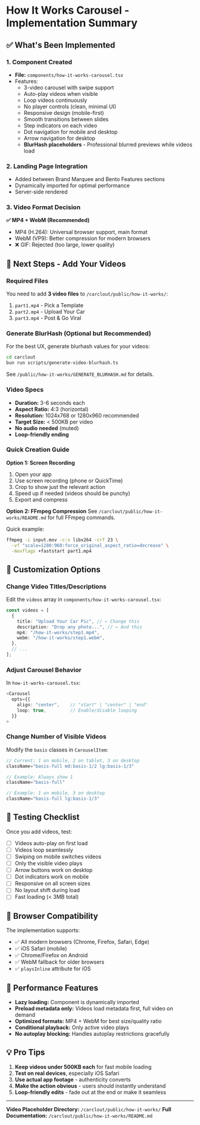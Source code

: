 # How It Works Carousel - Implementation Summary

## ✅ What's Been Implemented

### 1. Component Created
- **File:** `components/how-it-works-carousel.tsx`
- Features:
  - 3-video carousel with swipe support
  - Auto-play videos when visible
  - Loop videos continuously
  - No player controls (clean, minimal UI)
  - Responsive design (mobile-first)
  - Smooth transitions between slides
  - Step indicators on each video
  - Dot navigation for mobile and desktop
  - Arrow navigation for desktop
  - **BlurHash placeholders** - Professional blurred previews while videos load

### 2. Landing Page Integration
- Added between Brand Marquee and Bento Features sections
- Dynamically imported for optimal performance
- Server-side rendered

### 3. Video Format Decision
**✅ MP4 + WebM (Recommended)**
- MP4 (H.264): Universal browser support, main format
- WebM (VP9): Better compression for modern browsers
- ❌ GIF: Rejected (too large, lower quality)

## 📝 Next Steps - Add Your Videos

### Required Files
You need to add **3 video files** to `/carclout/public/how-it-works/`:

1. `part1.mp4` - Pick a Template
2. `part2.mp4` - Upload Your Car
3. `part3.mp4` - Post & Go Viral

### Generate BlurHash (Optional but Recommended)

For the best UX, generate blurhash values for your videos:

```bash
cd carclout
bun run scripts/generate-video-blurhash.ts
```

See `/public/how-it-works/GENERATE_BLURHASH.md` for details.

### Video Specs
- **Duration:** 3-6 seconds each
- **Aspect Ratio:** 4:3 (horizontal)
- **Resolution:** 1024x768 or 1280x960 recommended
- **Target Size:** < 500KB per video
- **No audio needed** (muted)
- **Loop-friendly ending**

### Quick Creation Guide

**Option 1: Screen Recording**
1. Open your app
2. Use screen recording (phone or QuickTime)
3. Crop to show just the relevant action
4. Speed up if needed (videos should be punchy)
5. Export and compress

**Option 2: FFmpeg Compression**
See `/carclout/public/how-it-works/README.md` for full FFmpeg commands.

Quick example:
```bash
ffmpeg -i input.mov -c:v libx264 -crf 23 \
  -vf "scale=1280:960:force_original_aspect_ratio=decrease" \
  -movflags +faststart part1.mp4
```

## 🎨 Customization Options

### Change Video Titles/Descriptions
Edit the `videos` array in `components/how-it-works-carousel.tsx`:

```typescript
const videos = [
  {
    title: "Upload Your Car Pic", // ← Change this
    description: "Drop any photo...", // ← And this
    mp4: "/how-it-works/step1.mp4",
    webm: "/how-it-works/step1.webm",
  },
  // ...
];
```

### Adjust Carousel Behavior
In `how-it-works-carousel.tsx`:

```typescript
<Carousel
  opts={{
    align: "center",    // "start" | "center" | "end"
    loop: true,         // Enable/disable looping
  }}
>
```

### Change Number of Visible Videos
Modify the `basis` classes in `CarouselItem`:

```typescript
// Current: 1 on mobile, 2 on tablet, 3 on desktop
className="basis-full md:basis-1/2 lg:basis-1/3"

// Example: Always show 1
className="basis-full"

// Example: 1 on mobile, 3 on desktop
className="basis-full lg:basis-1/3"
```

## 🧪 Testing Checklist

Once you add videos, test:

- [ ] Videos auto-play on first load
- [ ] Videos loop seamlessly
- [ ] Swiping on mobile switches videos
- [ ] Only the visible video plays
- [ ] Arrow buttons work on desktop
- [ ] Dot indicators work on mobile
- [ ] Responsive on all screen sizes
- [ ] No layout shift during load
- [ ] Fast loading (< 3MB total)

## 📱 Browser Compatibility

The implementation supports:
- ✅ All modern browsers (Chrome, Firefox, Safari, Edge)
- ✅ iOS Safari (mobile)
- ✅ Chrome/Firefox on Android
- ✅ WebM fallback for older browsers
- ✅ `playsInline` attribute for iOS

## 🚀 Performance Features

- **Lazy loading:** Component is dynamically imported
- **Preload metadata only:** Videos load metadata first, full video on demand
- **Optimized formats:** MP4 + WebM for best size/quality ratio
- **Conditional playback:** Only active video plays
- **No autoplay blocking:** Handles autoplay restrictions gracefully

## 💡 Pro Tips

1. **Keep videos under 500KB each** for fast mobile loading
2. **Test on real devices**, especially iOS Safari
3. **Use actual app footage** - authenticity converts
4. **Make the action obvious** - users should instantly understand
5. **Loop-friendly edits** - fade out at the end or make it seamless

---

**Video Placeholder Directory:** `/carclout/public/how-it-works/`
**Full Documentation:** `/carclout/public/how-it-works/README.md`

